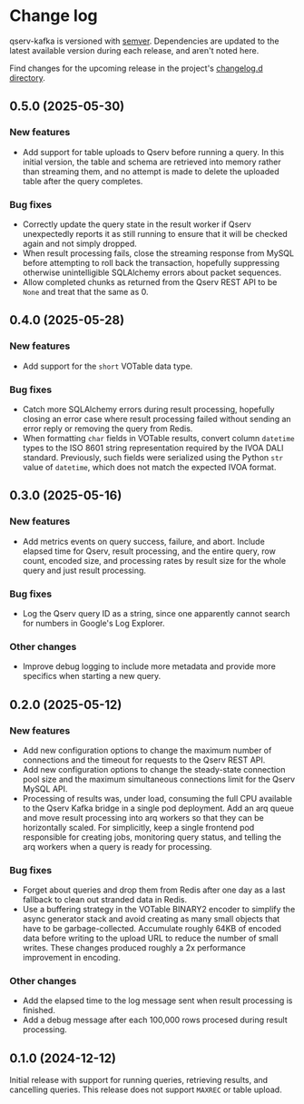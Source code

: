 # Change log

qserv-kafka is versioned with [semver](https://semver.org/).
Dependencies are updated to the latest available version during each release, and aren't noted here.

Find changes for the upcoming release in the project's [changelog.d directory](https://github.com/lsst-sqre/qserv-kafka/tree/main/changelog.d/).

<!-- scriv-insert-here -->

<a id='changelog-0.5.0'></a>
## 0.5.0 (2025-05-30)

### New features

- Add support for table uploads to Qserv before running a query. In this initial version, the table and schema are retrieved into memory rather than streaming them, and no attempt is made to delete the uploaded table after the query completes.

### Bug fixes

- Correctly update the query state in the result worker if Qserv unexpectedly reports it as still running to ensure that it will be checked again and not simply dropped.
- When result processing fails, close the streaming response from MySQL before attempting to roll back the transaction, hopefully suppressing otherwise unintelligible SQLAlchemy errors about packet sequences.
- Allow completed chunks as returned from the Qserv REST API to be `None` and treat that the same as 0.

<a id='changelog-0.4.0'></a>
## 0.4.0 (2025-05-28)

### New features

- Add support for the `short` VOTable data type.

### Bug fixes

- Catch more SQLAlchemy errors during result processing, hopefully closing an error case where result processing failed without sending an error reply or removing the query from Redis.
- When formatting `char` fields in VOTable results, convert column `datetime` types to the ISO 8601 string representation required by the IVOA DALI standard. Previously, such fields were serialized using the Python `str` value of `datetime`, which does not match the expected IVOA format.

<a id='changelog-0.3.0'></a>
## 0.3.0 (2025-05-16)

### New features

- Add metrics events on query success, failure, and abort. Include elapsed time for Qserv, result processing, and the entire query, row count, encoded size, and processing rates by result size for the whole query and just result processing.

### Bug fixes

- Log the Qserv query ID as a string, since one apparently cannot search for numbers in Google's Log Explorer.

### Other changes

- Improve debug logging to include more metadata and provide more specifics when starting a new query.

<a id='changelog-0.2.0'></a>
## 0.2.0 (2025-05-12)

### New features

- Add new configuration options to change the maximum number of connections and the timeout for requests to the Qserv REST API.
- Add new configuration options to change the steady-state connection pool size and the maximum simultaneous connections limit for the Qserv MySQL API.
- Processing of results was, under load, consuming the full CPU available to the Qserv Kafka bridge in a single pod deployment. Add an arq queue and move result processing into arq workers so that they can be horizontally scaled. For simplicitly, keep a single frontend pod responsible for creating jobs, monitoring query status, and telling the arq workers when a query is ready for processing.

### Bug fixes

- Forget about queries and drop them from Redis after one day as a last fallback to clean out stranded data in Redis.
- Use a buffering strategy in the VOTable BINARY2 encoder to simplify the async generator stack and avoid creating as many small objects that have to be garbage-collected. Accumulate roughly 64KB of encoded data before writing to the upload URL to reduce the number of small writes. These changes produced roughly a 2x performance improvement in encoding.

### Other changes

- Add the elapsed time to the log message sent when result processing is finished.
- Add a debug message after each 100,000 rows procesed during result processing.

<a id='changelog-0.1.0'></a>
## 0.1.0 (2024-12-12)

Initial release with support for running queries, retrieving results, and cancelling queries.
This release does not support `MAXREC` or table upload.
